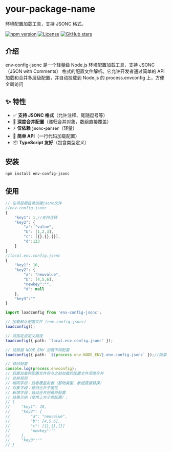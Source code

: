 # your-package-name

环境配置加载工具，支持 JSONC 格式。

[![npm version](https://img.shields.io/npm/v/env-config-jsonc.svg)](https://npmjs.com/package/env-config-jsonc)
[![License](https://img.shields.io/npm/l/env-config-jsonc.svg)](https://github.com/qiweiff/env-config-jsonc/blob/main/LICENSE)
[![GitHub stars](https://img.shields.io/github/stars/qiweiff/env-config-jsonc.svg)](https://github.com/qiweiff/env-config-jsonc/stargazers)

## 介绍
env-config-jsonc 是一个轻量级 Node.js 环境配置加载工具，支持 JSONC（JSON with Comments） 格式的配置文件解析。它允许开发者通过简单的 API 加载和合并多层级配置，并自动挂载到 Node.js 的 process.envconfig 上，方便全局访问

## ✨ 特性
- ✅ **支持 JSONC 格式**（允许注释、尾随逗号等）
- 🔄 **深度合并配置**（递归合并对象，数组直接覆盖）
- ⚡ **仅依赖 `jsonc-parser`**（轻量）
- 🚀 **简单 API**（一行代码加载配置）
- 📦 **TypeScript 友好**（包含类型定义）

## 安装
```bash
npm install env-config-jsonc
```

## 使用
```js
// 在项目根目录创建jsonc文件
//env.config.jsonc
{
    "key1": 1,//支持注释
    "key2": {
        "a": "value",
        "b": [1,2,3],
        "c": [{},{},{}],
        "d":123
    }
}
//local.env.config.jsonc
{
    "key1": 10,
    "key2": {
        "a": "newvalue",
        "b": [4,5,6],
        "newkey":"",
        "d": null
    },
    "key3":""
}
```
```typescript
import loadconfig from 'env-config-jsonc';

// 加载默认配置文件 (env.config.jsonc)
loadconfig();

// 或指定自定义路径
loadconfig({ path: 'local.env.config.jsonc' });

// 或根据 NODE_ENV 加载不同配置
loadconfig({ path: `${process.env.NODE_ENV}.env.config.jsonc` });//如果文件不存在 将自动忽略

// 访问配置
console.log(process.envconfig);
// 后面加载的配置文件将与之前加载的配置文件深度合并
// 合并规则
// 相同字段：后者覆盖前者（基础类型、数组直接替换）
// 对象字段：递归合并子属性
// 新增字段：自动合并到最终配置
// 结果示例（使用上方示例配置）:
// {
//     "key1": 10,
//     "key2": {
//         "a": "newvalue",
//         "b": [4,5,6],
//         "c": [{},{},{}]
//         "newkey":""
//     },
//     "key3":""
// }

```

